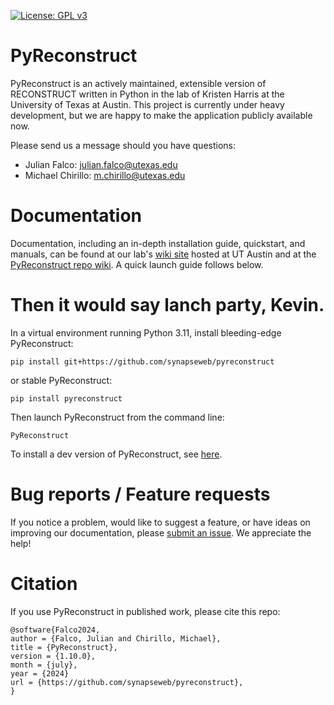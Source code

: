 [![License: GPL v3](https://img.shields.io/badge/License-GPLv3-blue.svg)](https://www.gnu.org/licenses/gpl-3.0)

<a id="pyreconstruct"></a>

# PyReconstruct

PyReconstruct is an actively maintained, extensible version of RECONSTRUCT written in Python in the lab of Kristen Harris at the University of Texas at Austin. This project is currently under heavy development, but we are happy to make the application publicly available now.

Please send us a message should you have questions:

-   Julian Falco: julian.falco@utexas.edu
-   Michael Chirillo: m.chirillo@utexas.edu

<a id="documentation"></a>

# Documentation

Documentation, including an in-depth installation guide, quickstart, and manuals, can be found at our lab's [wiki site](https://wikis.utexas.edu/display/khlab/PyReconstruct+user+guide) hosted at UT Austin and at the [PyReconstruct repo wiki](https://github.com/SynapseWeb/PyReconstruct/wiki). A quick launch guide follows below.

<a id="submitting-bug-reports-and-feature-requests"></a>

# Then it would say lanch party, Kevin.

In a virtual environment running Python 3.11, install bleeding-edge PyReconstruct:

```
pip install git+https://github.com/synapseweb/pyreconstruct
```

or stable PyReconstruct:

```
pip install pyreconstruct
```

Then launch PyReconstruct from the command line:

```
PyReconstruct
```

To install a dev version of PyReconstruct, see [here](https://github.com/SynapseWeb/PyReconstruct/wiki/Developers).

# Bug reports / Feature requests

If you notice a problem, would like to suggest a feature, or have ideas on improving our documentation, please [submit an issue](https://github.com/SynapseWeb/PyReconstruct/issues/). We appreciate the help!

# Citation

If you use PyReconstruct in published work, please cite this repo:

```
@software{Falco2024,
author = {Falco, Julian and Chirillo, Michael},
title = {PyReconstruct},
version = {1.10.0},
month = {july},
year = {2024}
url = {https://github.com/synapseweb/pyreconstruct},
}
```
